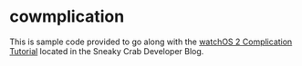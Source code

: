 # cowmplication

This is sample code provided to go along with the [watchOS 2 Complication Tutorial](http://www.sneakycrab.com/blog/2015/6/10/writing-your-own-watchkit-complications) located in the Sneaky Crab Developer Blog. 
